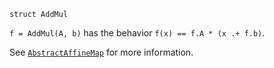 ```
struct AddMul
```

`f = AddMul(A, b)` has the behavior `f(x) == f.A * (x .+ f.b)`.

See [`AbstractAffineMap`](@ref) for more information.
